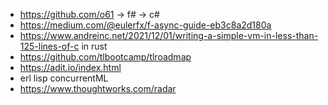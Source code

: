

* https://github.com/o61 -> f# -> c#
* https://medium.com/@eulerfx/f-async-guide-eb3c8a2d180a
* https://www.andreinc.net/2021/12/01/writing-a-simple-vm-in-less-than-125-lines-of-c in rust
* https://github.com/tlbootcamp/tlroadmap
* https://adit.io/index.html
* erl lisp concurrentML
* https://www.thoughtworks.com/radar
